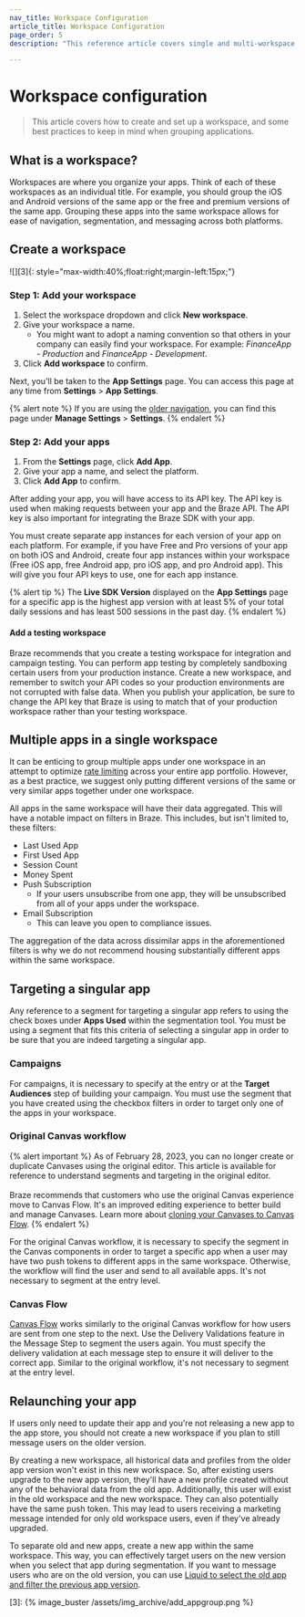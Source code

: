 ```yaml
---
nav_title: Workspace Configuration
article_title: Workspace Configuration
page_order: 5
description: "This reference article covers single and multi-workspace configuration, how to create your workspace, and how to target and relaunch your app."

---
```


# Workspace configuration

> This article covers how to create and set up a workspace, and some best practices to keep in mind when grouping applications.

## What is a workspace?

Workspaces are where you organize your apps. Think of each of these workspaces as an individual title. For example, you should group the iOS and Android versions of the same app or the free and premium versions of the same app. Grouping these apps into the same workspace allows for ease of navigation, segmentation, and messaging across both platforms.

## Create a workspace

![][3]{: style="max-width:40%;float:right;margin-left:15px;"} 

### Step 1: Add your workspace

1. Select the workspace dropdown and click <i class="fas fa-plus"></i> **New workspace**.
2. Give your workspace a name. 
   - You might want to adopt a naming convention so that others in your company can easily find your workspace. For example: *FinanceApp - Production* and *FinanceApp - Development*.
3. Click **Add workspace** to confirm.

Next, you'll be taken to the **App Settings** page. You can access this page at any time from **Settings** > **App Settings**.

{% alert note %}
If you are using the [older navigation]({{site.baseurl}}/navigation), you can find this page under **Manage Settings** > **Settings**.
{% endalert %}

### Step 2: Add your apps

1. From the **Settings** page, click <i class="fas fa-plus"></i> **Add App**.
2. Give your app a name, and select the platform.
3. Click **Add App** to confirm.

After adding your app, you will have access to its API key. The API key is used when making requests between your app and the Braze API. The API key is also important for integrating the Braze SDK with your app. 

You must create separate app instances for each version of your app on each platform. For example, if you have Free and Pro versions of your app on both iOS and Android, create four app instances within your workspace (Free iOS app, free Android app, pro iOS app, and pro Android app). This will give you four API keys to use, one for each app instance.

{% alert tip %}
The **Live SDK Version** displayed on the **App Settings** page for a specific app is the highest app version with at least 5% of your total daily sessions and has least 500 sessions in the past day.
{% endalert %}

#### Add a testing workspace

Braze recommends that you create a testing workspace for integration and campaign testing. You can perform app testing by completely sandboxing certain users from your production instance. Create a new workspace, and remember to switch your API codes so your production environments are not corrupted with false data. When you publish your application, be sure to change the API key that Braze is using to match that of your production workspace rather than your testing workspace.

## Multiple apps in a single workspace

It can be enticing to group multiple apps under one workspace in an attempt to optimize [rate limiting]({{site.baseurl}}/user_guide/engagement_tools/campaigns/building_campaigns/rate-limiting) across your entire app portfolio. However, as a best practice, we suggest only putting different versions of the same or very similar apps together under one workspace. 

All apps in the same workspace will have their data aggregated. This will have a notable impact on filters in Braze. This includes, but isn't limited to, these filters:

- Last Used App
- First Used App
- Session Count
- Money Spent
- Push Subscription
  - If your users unsubscribe from one app, they will be unsubscribed from all of your apps under the workspace.
- Email Subscription
  - This can leave you open to compliance issues.

The aggregation of the data across dissimilar apps in the aforementioned filters is why we do not recommend housing substantially different apps within the same workspace.

## Targeting a singular app

Any reference to a segment for targeting a singular app refers to using the check boxes under **Apps Used** within the segmentation tool. You must be using a segment that fits this criteria of selecting a singular app in order to be sure that you are indeed targeting a singular app.

### Campaigns

For campaigns, it is necessary to specify at the entry or at the **Target Audiences** step of building your campaign. You must use the segment that you have created using the checkbox filters in order to target only one of the apps in your workspace.

### Original Canvas workflow

{% alert important %}
As of February 28, 2023, you can no longer create or duplicate Canvases using the original editor. This article is available for reference to understand segments and targeting in the original editor.<br><br>Braze recommends that customers who use the original Canvas experience move to Canvas Flow. It's an improved editing experience to better build and manage Canvases. Learn more about [cloning your Canvases to Canvas Flow]({{site.baseurl}}/user_guide/engagement_tools/canvas/managing_canvases/cloning_canvases/).
{% endalert %}

For the original Canvas workflow, it is necessary to specify the segment in the Canvas components in order to target a specific app when a user may have two push tokens to different apps in the same workspace. Otherwise, the workflow will find the user and send to all available apps. It's not necessary to segment at the entry level.

### Canvas Flow

[Canvas Flow]({{site.baseurl}}/user_guide/engagement_tools/canvas/faqs/#canvas-flow) works similarly to the original Canvas workflow for how users are sent from one step to the next. Use the Delivery Validations feature in the Message Step to segment the users again. You must specify the delivery validation at each message step to ensure it will deliver to the correct app. Similar to the original workflow, it's not necessary to segment at the entry level. 

## Relaunching your app

If users only need to update their app and you're not releasing a new app to the app store, you should not create a new workspace if you plan to still message users on the older version.

By creating a new workspace, all historical data and profiles from the older app version won't exist in this new workspace. So, after existing users upgrade to the new app version, they'll have a new profile created without any of the behavioral data from the old app. Additionally, this user will exist in the old workspace and the new workspace. They can also potentially have the same push token. This may lead to users receiving a marketing message intended for only old workspace users, even if they've already upgraded.

To separate old and new apps, create a new app within the same workspace. This way, you can effectively target users on the new version when you select that app during segmentation. If you want to message users who are on the old version, you can use [Liquid to select the old app and filter the previous app version](https://learning.braze.com/target-different-app-versions-with-liquid/929971).

[3]: {% image_buster /assets/img_archive/add_appgroup.png %}
